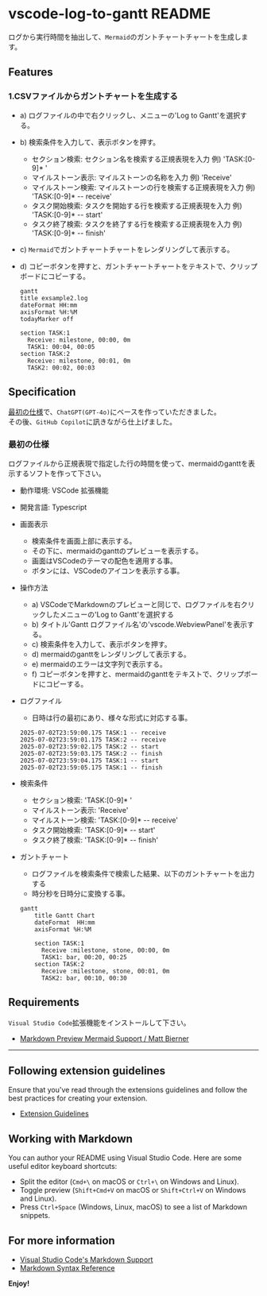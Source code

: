 # vscode-log-to-gantt README

ログから実行時間を抽出して、`Mermaid`のガントチャートチャートを生成します。

## Features

### 1.CSVファイルからガントチャートを生成する

- a) ログファイルの中で右クリックし、メニューの'Log to Gantt'を選択する。
- b) 検索条件を入力して、表示ボタンを押す。
  - セクション検索: セクション名を検索する正規表現を入力 例) 'TASK:[0-9]* '
  - マイルストーン表示: マイルストーンの名称を入力 例) 'Receive'
  - マイルストーン検索: マイルストーンの行を検索する正規表現を入力 例) 'TASK:[0-9]* -- receive'
  - タスク開始検索: タスクを開始する行を検索する正規表現を入力 例) 'TASK:[0-9]* -- start'
  - タスク終了検索: タスクを終了する行を検索する正規表現を入力 例) 'TASK:[0-9]* -- finish'
- c) `Mermaid`でガントチャートチャートをレンダリングして表示する。
- d) コピーボタンを押すと、ガントチャートチャートをテキストで、クリップボードにコピーする。

  ``` mermaid
  gantt
  title exsample2.log
  dateFormat HH:mm
  axisFormat %H:%M
  todayMarker off

  section TASK:1
    Receive: milestone, 00:00, 0m
    TASK1: 00:04, 00:05
  section TASK:2
    Receive: milestone, 00:01, 0m
    TASK2: 00:02, 00:03
  ```

## Specification

[最初の仕様](#最初の仕様)で、`ChatGPT(GPT‑4o)`にベースを作っていただきました。  
その後、`GitHub Copilot`に訊きながら仕上げました。  

### 最初の仕様

ログファイルから正規表現で指定した行の時間を使って、mermaidのganttを表示するソフトを作って下さい。

- 動作環境: VSCode 拡張機能
- 開発言語: Typescript
- 画面表示
  - 検索条件を画面上部に表示する。
  - その下に、mermaidのganttのプレビューを表示する。
  - 画面はVSCodeのテーマの配色を適用する事。
  - ボタンには、VSCodeのアイコンを表示する事。
- 操作方法
  - a) VSCodeでMarkdownのプレビューと同じで、ログファイルを右クリックしたメニューの'Log to Gantt'を選択する
  - b) タイトル'Gantt ログファイル名'の'vscode.WebviewPanel'を表示する。
  - c) 検索条件を入力して、表示ボタンを押す。
  - d) mermaidのganttをレンダリングして表示する。
  - e) mermaidのエラーは文字列で表示する。
  - f) コピーボタンを押すと、mermaidのganttをテキストで、クリップボードにコピーする。
- ログファイル
  - 日時は行の最初にあり、様々な形式に対応する事。

  ``` log
  2025-07-02T23:59:00.175 TASK:1 -- receive
  2025-07-02T23:59:01.175 TASK:2 -- receive
  2025-07-02T23:59:02.175 TASK:2 -- start
  2025-07-02T23:59:03.175 TASK:2 -- finish
  2025-07-02T23:59:04.175 TASK:1 -- start
  2025-07-02T23:59:05.175 TASK:1 -- finish
  ```

- 検索条件
  - セクション検索: 'TASK:[0-9]* '
  - マイルストーン表示: 'Receive'
  - マイルストーン検索: 'TASK:[0-9]* -- receive'
  - タスク開始検索: 'TASK:[0-9]* -- start'
  - タスク終了検索: 'TASK:[0-9]* -- finish'

- ガントチャート
  - ログファイルを検索条件で検索した結果、以下のガントチャートを出力する
  - 時分秒を日時分に変換する事。

  ``` mermaid
  gantt
      title Gantt Chart
      dateFormat  HH:mm
      axisFormat %H:%M

      section TASK:1
        Receive :milestone, stone, 00:00, 0m
        TASK1: bar, 00:20, 00:25
      section TASK:2
        Receive :milestone, stone, 00:01, 0m
        TASK2: bar, 00:10, 00:30
  ```

## Requirements

`Visual Studio Code`拡張機能をインストールして下さい。

- [Markdown Preview Mermaid Support / Matt Bierner](https://marketplace.visualstudio.com/items?itemName=bierner.markdown-mermaid)

---

## Following extension guidelines

Ensure that you've read through the extensions guidelines and follow the best practices for creating your extension.

- [Extension Guidelines](https://code.visualstudio.com/api/references/extension-guidelines)

## Working with Markdown

You can author your README using Visual Studio Code. Here are some useful editor keyboard shortcuts:

- Split the editor (`Cmd+\` on macOS or `Ctrl+\` on Windows and Linux).
- Toggle preview (`Shift+Cmd+V` on macOS or `Shift+Ctrl+V` on Windows and Linux).
- Press `Ctrl+Space` (Windows, Linux, macOS) to see a list of Markdown snippets.

## For more information

- [Visual Studio Code's Markdown Support](http://code.visualstudio.com/docs/languages/markdown)
- [Markdown Syntax Reference](https://help.github.com/articles/markdown-basics/)

**Enjoy!**
